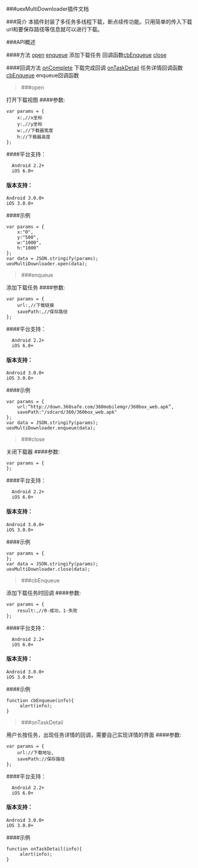 ###uexMultiDownloader插件文档

###简介
本插件封装了多任务多线程下载，断点续传功能。只用简单的传入下载url和要保存路径等信息就可以进行下载。


###API概述

####方法
[open](#open)
[enqueue](#enqueue)
添加下载任务 回调函数[cbEnqueue](#cbenqueue)
[close](#close)

####回调方法
[onComplete](#oncomplete)
下载完成回调
[onTaskDetail](#ontaskdetail)
任务详情回调函数
[cbEnqueue](#cbenqueue)
enqueue回调函数

>###open

打开下载视图
####参数:
```
var params = {
    x:,//x坐标
    y:,//y坐标
    w:,//下载器宽度
    h://下载器高度
};
```


####平台支持：
```
  Android 2.2+
  iOS 6.0+
```
#### 版本支持：
```
Android 3.0.0+
iOS 3.0.0+
```

####示例
```
var params = {
    x:"0",
    y:"500",
    w:"1000",
    h:"1000"
};
var data = JSON.stringify(params);
uexMultiDownloader.open(data);
```

>###enqueue

添加下载任务
####参数:
```
var params = {
    url:,//下载链接
    savePath:,//保存路径
};
```
####平台支持：
```
  Android 2.2+
  iOS 6.0+
```
#### 版本支持：
```
Android 3.0.0+
iOS 3.0.0+
```

####示例
```
var params = {
    url:“http://down.360safe.com/360mobilemgr/360box_web.apk”,
    savePath:"/sdcard/360/360box_web.apk"
};
var data = JSON.stringify(params);
uexMultiDownloader.enqueue(data);
```

>###close

关闭下载器
####参数:
```
var params = {
};
```
####平台支持：
```
  Android 2.2+
  iOS 6.0+
```
#### 版本支持：
```
Android 3.0.0+
iOS 3.0.0+
```

####示例
```
var params = {
};
var data = JSON.stringify(params);
uexMultiDownloader.close(data);
```


>###cbEnqueue

添加下载任务时回调
####参数:
```
var params = {
	result:,//0-成功，1-失败
};
```
####平台支持：
```
  Android 2.2+
  iOS 6.0+
```
#### 版本支持：
```
Android 3.0.0+
iOS 3.0.0+
```

####示例
```
function cbEnqueue(info){
     alert(info);
}
```

>###onTaskDetail

用户长按任务，出现任务详情的回调，需要自己实现详情的界面
####参数:
```
var params = {
    url://下载地址,
    savePath://保存路径
};
```
####平台支持：
```
  Android 2.2+
  iOS 6.0+
```
#### 版本支持：
```
Android 3.0.0+
iOS 3.0.0+
```

####示例
```
function onTaskDetail(info){
     alert(info);
}
```

